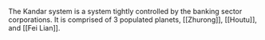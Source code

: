 The Kandar system is a system tightly controlled by the banking sector corporations. It is comprised of 3 populated planets, [[Zhurong]], [[Houtu]], and [[Fei Lian]]. 